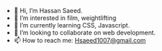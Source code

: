 - 👋 Hi, I’m Hassan Saeed.
- 👀 I’m interested in film, weightlifting
- 🌱 I’m currently learning CSS, Javascript.
- 💞️ I’m looking to collaborate on web development.
- 📫 How to reach me: Hsaeed1007@gmail.com

<!---
HassanSaeed7/HassanSaeed7 is a ✨ special ✨ repository because its `README.md` (this file) appears on your GitHub profile.
You can click the Preview link to take a look at your changes.
--->
